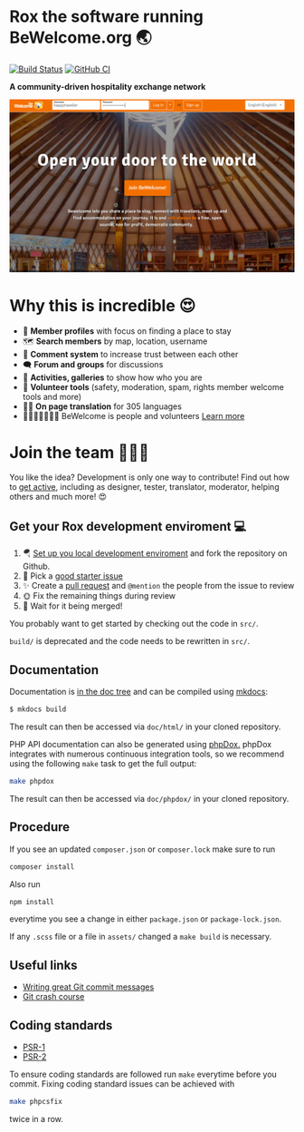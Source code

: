 # Rox the software running BeWelcome.org :earth_asia:

[![Build Status](https://travis-ci.org/BeWelcome/rox.svg?branch=bootstrap4)](https://travis-ci.org/BeWelcome/rox)
[![GitHub CI](https://github.com/BeWelcome/rox/workflows/CI/badge.svg)](https://github.com/BeWelcome/rox/actions?query=workflow%3ACI)

**A community-driven hospitality exchange network**

![Image of BeWelcome Startpage](https://raw.githubusercontent.com/BeWelcome/bewelcome.github.io/master/images/startpage%20bewelcome.png)

# Why this is incredible :heart_eyes:
* :sleeping_bed: **Member profiles** with focus on finding a place to stay
* :world_map: **Search members** by map, location, username
* :handshake: **Comment system** to increase trust between each other
* :left_speech_bubble: **Forum and groups** for discussions
* :partying_face: **Activities, galleries** to show how who you are
* :toolbox: **Volunteer tools** (safety, moderation, spam, rights member welcome tools and more)
* :rainbow_flag: **On page translation** for 305 languages
* :cartwheeling::standing_man::standing_person::standing_woman::mage: BeWelcome is people and volunteers [Learn more](https://www.bewelcome.org/about)

# Join the team :people_holding_hands:

You like the idea? Development is only one way to contribute! Find out how to [get active](https://www.bewelcome.org/about/getactive), including as designer, tester, translator, moderator, helping others and much more! :heart_eyes:

## Get your Rox development enviroment :computer:

1. :parachute: [Set up you local development enviroment](INSTALL.md) and fork the repository on Github.
2. :medal_sports: Pick a [good starter issue](https://github.com/BeWelcome/rox/labels/good%20starter%20issue)
3. :sparkles: Create a [pull request](https://opensource.guide/how-to-contribute/#opening-a-pull-request) and `@mention` the people from the issue to review
4. :sun_with_face: Fix the remaining things during review
4. :tada: Wait for it being merged!

You probably want to get started by checking out the code in `src/`.

`build/` is deprecated and the code needs to be rewritten in `src/`.

## Documentation

Documentation is [in the doc tree](doc/book/) and can be compiled using
[mkdocs](http://www.mkdocs.org):

```bash
$ mkdocs build
```

The result can then be accessed via `doc/html/` in your cloned repository.

PHP API documentation can also be generated using
[phpDox.](https://github.com/theseer/phpdox) phpDox integrates with numerous
continuous integration tools, so we recommend using the following `make` task to
get the full output:

```bash
make phpdox
```

The result can then be accessed via `doc/phpdox/` in your cloned repository.

## Procedure

If you see an updated ```composer.json``` or ```composer.lock``` make sure to run

```bash
composer install
```

Also run

```bash
npm install
```

everytime you see a change in either ```package.json``` or ```package-lock.json```.

If any ```.scss``` file or a file in ```assets/``` changed a ```make build``` is necessary.

## Useful links
* [Writing great Git commit messages](http://chris.beams.io/posts/git-commit/)
* [Git crash course](http://git.or.cz/course/svn.html)


## Coding standards
* [PSR-1](http://www.php-fig.org/psr/psr-1/)
* [PSR-2](http://www.php-fig.org/psr/psr-2/)

To ensure coding standards are followed run ```make``` everytime before you commit. Fixing coding standard issues can be achieved with

```bash
make phpcsfix
```

twice in a row.
